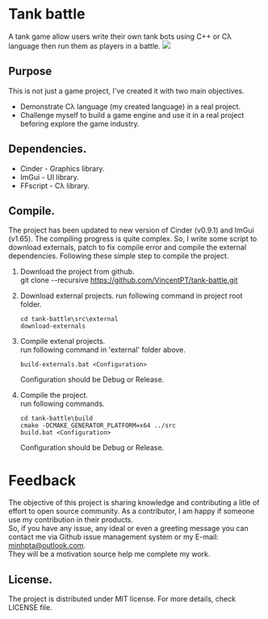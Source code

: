 # Tank battle
A tank game allow users write their own tank bots using C++ or Cλ language then run them as players in a battle.
![](https://github.com/VincentPT/ffscript/blob/master/doc/images/best-practice.gif)

## Purpose
This is not just a game project, I've created it with two main objectives.
* Demonstrate Cλ language (my created language) in a real project.
* Challenge myself to build a game engine and use it in a real project beforing explore the game industry.

## Dependencies.
* Cinder - Graphics library.
* ImGui - UI library.
* FFscript - Cλ library.

## Compile.
The project has been updated to new version of Cinder (v0.9.1) and ImGui (v1.65). The compiling progress is quite complex. So, I write some script to download externals, patch to fix compile error and compile the external dependencies.
Following these simple step to compile the project.

1. Download the project from github.  
   git clone --recursive https://github.com/VincentPT/tank-battle.git

2. Download external projects.
   run following command in project root folder.
   ```
   cd tank-battle\src\external
   download-externals
   ```
3. Compile extenal projects.  
   run following command in 'external' folder above.
   ```
   build-externals.bat <Configuration>
   ```
   Configuration should be Debug or Release.
   
4. Compile the project.  
   run following commands.
   ```
   cd tank-battle\build
   cmake -DCMAKE_GENERATOR_PLATFORM=x64 ../src
   build.bat <Configuration>
   ```
   Configuration should be Debug or Release.
   
# Feedback
 The objective of this project is sharing knowledge and contributing a litle of effort to open source community. As a contributor, I am happy if someone use my contribution in their products.  
 So, if you have any issue, any ideal or even a greeting message you can contact me via Github issue management system or my E-mail: minhpta@outlook.com.  
 They will be a motivation source help me complete my work.

## License.
The project is distributed under MIT license.
For more details, check LICENSE file.
